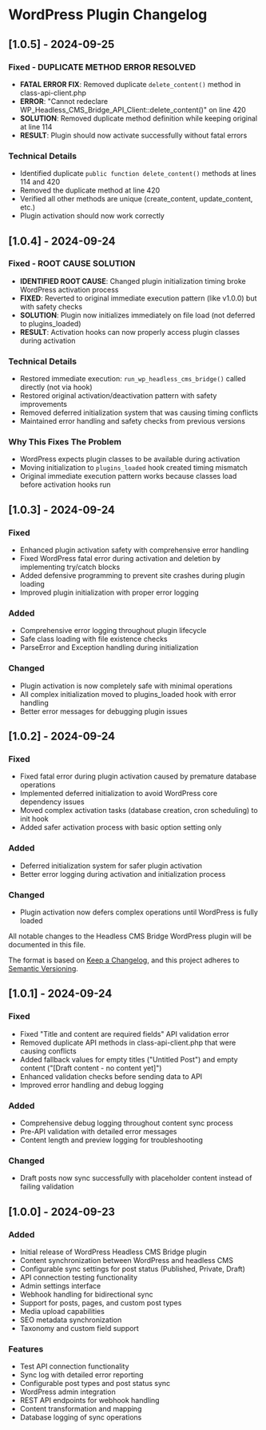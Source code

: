 # WordPress Plugin Changelog

## [1.0.5] - 2024-09-25

### Fixed - DUPLICATE METHOD ERROR RESOLVED
- **FATAL ERROR FIX**: Removed duplicate `delete_content()` method in class-api-client.php
- **ERROR**: "Cannot redeclare WP_Headless_CMS_Bridge_API_Client::delete_content()" on line 420
- **SOLUTION**: Removed duplicate method definition while keeping original at line 114
- **RESULT**: Plugin should now activate successfully without fatal errors

### Technical Details
- Identified duplicate `public function delete_content()` methods at lines 114 and 420
- Removed the duplicate method at line 420 
- Verified all other methods are unique (create_content, update_content, etc.)
- Plugin activation should now work correctly


## [1.0.4] - 2024-09-24

### Fixed - ROOT CAUSE SOLUTION
- **IDENTIFIED ROOT CAUSE**: Changed plugin initialization timing broke WordPress activation process
- **FIXED**: Reverted to original immediate execution pattern (like v1.0.0) but with safety checks
- **SOLUTION**: Plugin now initializes immediately on file load (not deferred to plugins_loaded)
- **RESULT**: Activation hooks can now properly access plugin classes during activation

### Technical Details
- Restored immediate execution: `run_wp_headless_cms_bridge()` called directly (not via hook)
- Restored original activation/deactivation pattern with safety improvements
- Removed deferred initialization system that was causing timing conflicts
- Maintained error handling and safety checks from previous versions

### Why This Fixes The Problem
- WordPress expects plugin classes to be available during activation
- Moving initialization to `plugins_loaded` hook created timing mismatch
- Original immediate execution pattern works because classes load before activation hooks run


## [1.0.3] - 2024-09-24

### Fixed
- Enhanced plugin activation safety with comprehensive error handling
- Fixed WordPress fatal error during activation and deletion by implementing try/catch blocks
- Added defensive programming to prevent site crashes during plugin loading
- Improved plugin initialization with proper error logging

### Added
- Comprehensive error logging throughout plugin lifecycle
- Safe class loading with file existence checks
- ParseError and Exception handling during initialization

### Changed
- Plugin activation is now completely safe with minimal operations
- All complex initialization moved to plugins_loaded hook with error handling
- Better error messages for debugging plugin issues


## [1.0.2] - 2024-09-24

### Fixed
- Fixed fatal error during plugin activation caused by premature database operations
- Implemented deferred initialization to avoid WordPress core dependency issues
- Moved complex activation tasks (database creation, cron scheduling) to init hook
- Added safer activation process with basic option setting only

### Added
- Deferred initialization system for safer plugin activation
- Better error logging during activation and initialization process

### Changed
- Plugin activation now defers complex operations until WordPress is fully loaded


All notable changes to the Headless CMS Bridge WordPress plugin will be documented in this file.

The format is based on [Keep a Changelog](https://keepachangelog.com/en/1.0.0/),
and this project adheres to [Semantic Versioning](https://semver.org/spec/v2.0.0.html).

## [1.0.1] - 2024-09-24

### Fixed
- Fixed "Title and content are required fields" API validation error
- Removed duplicate API methods in class-api-client.php that were causing conflicts
- Added fallback values for empty titles ("Untitled Post") and empty content ("[Draft content - no content yet]")
- Enhanced validation checks before sending data to API
- Improved error handling and debug logging

### Added
- Comprehensive debug logging throughout content sync process
- Pre-API validation with detailed error messages
- Content length and preview logging for troubleshooting

### Changed
- Draft posts now sync successfully with placeholder content instead of failing validation

## [1.0.0] - 2024-09-23

### Added
- Initial release of WordPress Headless CMS Bridge plugin
- Content synchronization between WordPress and headless CMS
- Configurable sync settings for post status (Published, Private, Draft)
- API connection testing functionality
- Admin settings interface
- Webhook handling for bidirectional sync
- Support for posts, pages, and custom post types
- Media upload capabilities
- SEO metadata synchronization
- Taxonomy and custom field support

### Features
- Test API connection functionality
- Sync log with detailed error reporting  
- Configurable post types and post status sync
- WordPress admin integration
- REST API endpoints for webhook handling
- Content transformation and mapping
- Database logging of sync operations